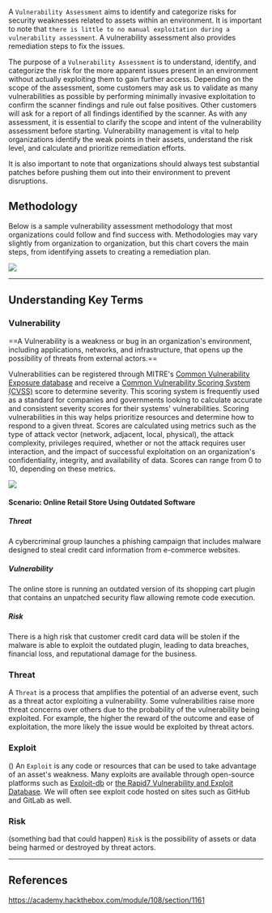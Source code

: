 A `Vulnerability Assessment` aims to identify and categorize risks for security weaknesses related to assets within an environment. It is important to note that `there is little to no manual exploitation during a vulnerability assessment`. A vulnerability assessment also provides remediation steps to fix the issues.

The purpose of a `Vulnerability Assessment` is to understand, identify, and categorize the risk for the more apparent issues present in an environment without actually exploiting them to gain further access. Depending on the scope of the assessment, some customers may ask us to validate as many vulnerabilities as possible by performing minimally invasive exploitation to confirm the scanner findings and rule out false positives. Other customers will ask for a report of all findings identified by the scanner. As with any assessment, it is essential to clarify the scope and intent of the vulnerability assessment before starting. Vulnerability management is vital to help organizations identify the weak points in their assets, understand the risk level, and calculate and prioritize remediation efforts.

It is also important to note that organizations should always test substantial patches before pushing them out into their environment to prevent disruptions.

## Methodology

Below is a sample vulnerability assessment methodology that most organizations could follow and find success with. Methodologies may vary slightly from organization to organization, but this chart covers the main steps, from identifying assets to creating a remediation plan.

<img src="https://academy.hackthebox.com/storage/modules/108/graphics/VulnerabilityAssessment_Diagram_06a.png">

---

## Understanding Key Terms

### Vulnerability
==A Vulnerability is a weakness or bug in an organization's environment, including applications, networks, and infrastructure, that opens up the possibility of threats from external actors.==

Vulnerabilities can be registered through MITRE's [Common Vulnerability Exposure database](https://cve.mitre.org/) and receive a [Common Vulnerability Scoring System (CVSS)](https://nvd.nist.gov/vuln-metrics/cvss/v3-calculator) score to determine severity. This scoring system is frequently used as a standard for companies and governments looking to calculate accurate and consistent severity scores for their systems' vulnerabilities. Scoring vulnerabilities in this way helps prioritize resources and determine how to respond to a given threat. Scores are calculated using metrics such as the type of attack vector (network, adjacent, local, physical), the attack complexity, privileges required, whether or not the attack requires user interaction, and the impact of successful exploitation on an organization's confidentiality, integrity, and availability of data. Scores can range from 0 to 10, depending on these metrics.

<img src="https://academy.hackthebox.com/storage/modules/108/graphics/threat_vulnerability_risk.png">

#### Scenario: Online Retail Store Using Outdated Software

##### Threat
A cybercriminal group launches a phishing campaign that includes malware designed to steal credit card information from e-commerce websites.
##### Vulnerability
The online store is running an outdated version of its shopping cart plugin that contains an unpatched security flaw allowing remote code execution.
##### Risk
There is a high risk that customer credit card data will be stolen if the malware is able to exploit the outdated plugin, leading to data breaches, financial loss, and reputational damage for the business.

### Threat
A `Threat` is a process that amplifies the potential of an adverse event, such as a threat actor exploiting a vulnerability. Some vulnerabilities raise more threat concerns over others due to the probability of the vulnerability being exploited. For example, the higher the reward of the outcome and ease of exploitation, the more likely the issue would be exploited by threat actors.

### Exploit
()
An `Exploit` is any code or resources that can be used to take advantage of an asset's weakness. Many exploits are available through open-source platforms such as [Exploit-db](https://exploit-db.com/) or [the Rapid7 Vulnerability and Exploit Database](https://www.rapid7.com/db/). We will often see exploit code hosted on sites such as GitHub and GitLab as well.

### Risk
(something bad that could happen)
`Risk` is the possibility of assets or data being harmed or destroyed by threat actors.



---

## References

https://academy.hackthebox.com/module/108/section/1161